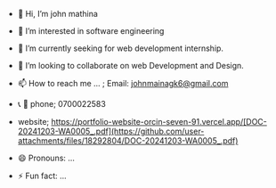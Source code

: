 - 👋 Hi, I’m john mathina 
- 👀 I’m interested in software engineering 
- 🌱 I’m currently seeking for web development internship.
- 💞️ I’m looking to collaborate on web Development and Design.
- 📫 How to reach me ... ; Email: johnmainagk6@gmail.com
-  📞 📱 phone; 0700022583
-  website; https://portfolio-website-orcin-seven-91.vercel.app/[DOC-20241203-WA0005_.pdf](https://github.com/user-attachments/files/18292804/DOC-20241203-WA0005_.pdf)

- 😄 Pronouns: ...
- ⚡ Fun fact: ...

<!---
mathinajohn/mathinajohn is a ✨ special ✨ repository because its `README.md` (this file) appears on your GitHub profile.
You can click the Preview link to take a look at your changes.
--->
